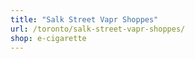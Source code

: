 ```yaml
---
title: "Salk Street Vapr Shoppes"
url: /toronto/salk-street-vapr-shoppes/
shop: e-cigarette
---
```

